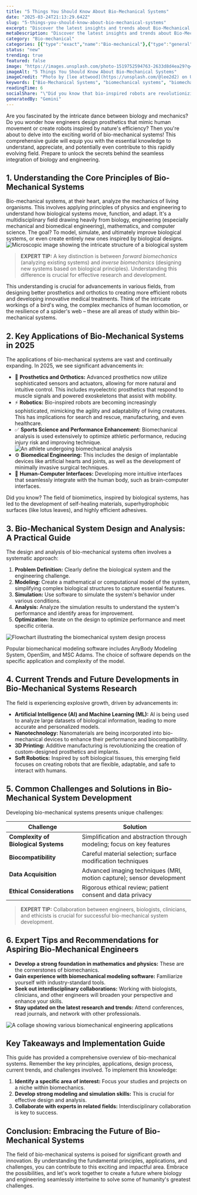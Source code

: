 ```yaml
---
title: "5 Things You Should Know About Bio-Mechanical Systems"
date: "2025-03-24T21:13:29.642Z"
slug: "5-things-you-should-know-about-bio-mechanical-systems"
excerpt: "Discover the latest insights and trends about Bio-Mechanical Systems. This comprehensive guide covers everything you need to know about Bio-Mechanical Systems in 2025."
metaDescription: "Discover the latest insights and trends about Bio-Mechanical Systems. This comprehensive guide covers everything you need to know about Bio-Mechanical Syst..."
category: "Bio-mechanical"
categories: [{"type":"exact","name":"Bio-mechanical"},{"type":"general","name":"Engineering"},{"type":"medium","name":"Robotics"},{"type":"specific","name":"Prosthetics"},{"type":"niche","name":"Exoskeleton Control"}]
status: "new"
trending: true
featured: false
image: "https://images.unsplash.com/photo-1519752594763-2633d8d4ea29?q=85&w=1200&fit=max&fm=webp&auto=compress"
imageAlt: "5 Things You Should Know About Bio-Mechanical Systems"
imageCredit: "Photo by [lee attwood](https://unsplash.com/@lee2d2) on Unsplash"
keywords: ["Bio-Mechanical Systems", "biomechanical systems", "biomechanics engineering", "biomechanical system design", "biomechanical system analysis", "human biomechanics", "biomechanical modeling software", "buy biomechanical systems", "biomechanical systems research", "applications of biomechanical systems"]
readingTime: 6
socialShare: "\"Did you know that bio-inspired robots are revolutionizing fields from search and rescue to healthcare?  The future of engineering is deeply rooted in the elegance of nature.\""
generatedBy: "Gemini"
---
```




Are you fascinated by the intricate dance between biology and mechanics?  Do you wonder how engineers design prosthetics that mimic human movement or create robots inspired by nature's efficiency?  Then you're about to delve into the exciting world of bio-mechanical systems! This comprehensive guide will equip you with the essential knowledge to understand, appreciate, and potentially even contribute to this rapidly evolving field.  Prepare to unlock the secrets behind the seamless integration of biology and engineering.

## 1. Understanding the Core Principles of Bio-Mechanical Systems

Bio-mechanical systems, at their heart, analyze the mechanics of living organisms. This involves applying principles of physics and engineering to understand how biological systems move, function, and adapt.  It's a multidisciplinary field drawing heavily from biology, engineering (especially mechanical and biomedical engineering), mathematics, and computer science.  The goal? To model, simulate, and ultimately improve biological systems, or even create entirely new ones inspired by biological designs.  ![Microscopic image showing the intricate structure of a biological system](https://images.unsplash.com/photo-1519752594763-2633d8d4ea29?q=85&w=1200&fit=max&fm=webp&auto=compress)

> **EXPERT TIP:**  A key distinction is between *forward biomechanics* (analyzing existing systems) and *inverse biomechanics* (designing new systems based on biological principles).  Understanding this difference is crucial for effective research and development.

This understanding is crucial for advancements in various fields, from designing better prosthetics and orthotics to creating more efficient robots and developing innovative medical treatments.  Think of the intricate workings of a bird's wing, the complex mechanics of human locomotion, or the resilience of a spider's web – these are all areas of study within bio-mechanical systems.

## 2.  Key Applications of Bio-Mechanical Systems in 2025

The applications of bio-mechanical systems are vast and continually expanding.  In 2025, we see significant advancements in:

* 🔑 **Prosthetics and Orthotics:**  Advanced prosthetics now utilize sophisticated sensors and actuators, allowing for more natural and intuitive control.  This includes myoelectric prosthetics that respond to muscle signals and powered exoskeletons that assist with mobility.
* ⚡ **Robotics:**  Bio-inspired robots are becoming increasingly sophisticated, mimicking the agility and adaptability of living creatures.  This has implications for search and rescue, manufacturing, and even healthcare.
* ✅ **Sports Science and Performance Enhancement:** Biomechanical analysis is used extensively to optimize athletic performance, reducing injury risk and improving technique.  ![An athlete undergoing biomechanical analysis](https://images.unsplash.com/photo-1514777025242-d80bae53d4d6?q=85&w=1200&fit=max&fm=webp&auto=compress)
* ⚙️ **Biomedical Engineering:** This includes the design of implantable devices like artificial hearts and joints, as well as the development of minimally invasive surgical techniques.
* 🧠 **Human-Computer Interfaces:**  Developing more intuitive interfaces that seamlessly integrate with the human body, such as brain-computer interfaces.

Did you know? The field of biomimetics, inspired by biological systems, has led to the development of self-healing materials, superhydrophobic surfaces (like lotus leaves), and highly efficient adhesives.

## 3.  Bio-Mechanical System Design and Analysis: A Practical Guide

The design and analysis of bio-mechanical systems often involves a systematic approach:

1. **Problem Definition:** Clearly define the biological system and the engineering challenge.
2. **Modeling:** Create a mathematical or computational model of the system, simplifying complex biological structures to capture essential features.
3. **Simulation:** Use software to simulate the system's behavior under various conditions.
4. **Analysis:** Analyze the simulation results to understand the system's performance and identify areas for improvement.
5. **Optimization:** Iterate on the design to optimize performance and meet specific criteria.

![Flowchart illustrating the biomechanical system design process](https://images.unsplash.com/photo-1520500807606-4ac9ae633574?q=85&w=1200&fit=max&fm=webp&auto=compress)

Popular biomechanical modeling software includes AnyBody Modeling System, OpenSim, and MSC Adams.  The choice of software depends on the specific application and complexity of the model.

## 4.  Current Trends and Future Developments in Bio-Mechanical Systems Research

The field is experiencing explosive growth, driven by advancements in:

* **Artificial Intelligence (AI) and Machine Learning (ML):** AI is being used to analyze large datasets of biological information, leading to more accurate and personalized models.
* **Nanotechnology:**  Nanomaterials are being incorporated into bio-mechanical devices to enhance their performance and biocompatibility.
* **3D Printing:**  Additive manufacturing is revolutionizing the creation of custom-designed prosthetics and implants.
* **Soft Robotics:**  Inspired by soft biological tissues, this emerging field focuses on creating robots that are flexible, adaptable, and safe to interact with humans.

## 5.  Common Challenges and Solutions in Bio-Mechanical System Development

Developing bio-mechanical systems presents unique challenges:

| Challenge                     | Solution                                                              |
|------------------------------|-------------------------------------------------------------------------|
| **Complexity of Biological Systems** | Simplification and abstraction through modeling; focus on key features |
| **Biocompatibility**          | Careful material selection; surface modification techniques             |
| **Data Acquisition**          | Advanced imaging techniques (MRI, motion capture); sensor development    |
| **Ethical Considerations**     | Rigorous ethical review; patient consent and data privacy              |

> **EXPERT TIP:** Collaboration between engineers, biologists, clinicians, and ethicists is crucial for successful bio-mechanical system development.

## 6.  Expert Tips and Recommendations for Aspiring Bio-Mechanical Engineers

* **Develop a strong foundation in mathematics and physics:**  These are the cornerstones of biomechanics.
* **Gain experience with biomechanical modeling software:**  Familiarize yourself with industry-standard tools.
* **Seek out interdisciplinary collaborations:**  Working with biologists, clinicians, and other engineers will broaden your perspective and enhance your skills.
* **Stay updated on the latest research and trends:**  Attend conferences, read journals, and network with other professionals.

![A collage showing various biomechanical engineering applications](https://images.unsplash.com/photo-1600347992445-98410acd88a3?q=85&w=1200&fit=max&fm=webp&auto=compress)

## Key Takeaways and Implementation Guide

This guide has provided a comprehensive overview of bio-mechanical systems. Remember the key principles, applications, design process, current trends, and challenges involved.  To implement this knowledge:

1. **Identify a specific area of interest:** Focus your studies and projects on a niche within biomechanics.
2. **Develop strong modeling and simulation skills:** This is crucial for effective design and analysis.
3. **Collaborate with experts in related fields:** Interdisciplinary collaboration is key to success.

## Conclusion: Embracing the Future of Bio-Mechanical Systems

The field of bio-mechanical systems is poised for significant growth and innovation.  By understanding the fundamental principles, applications, and challenges, you can contribute to this exciting and impactful area.  Embrace the possibilities, and let's work together to create a future where biology and engineering seamlessly intertwine to solve some of humanity's greatest challenges.

